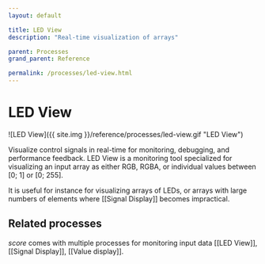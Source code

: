 ```yaml
---
layout: default

title: LED View
description: "Real-time visualization of arrays"

parent: Processes
grand_parent: Reference

permalink: /processes/led-view.html
---
```

# LED View

![LED View]({{ site.img }}/reference/processes/led-view.gif "LED View")

Visualize control signals in real-time for monitoring, debugging, and performance feedback. 
LED View is a monitoring tool specialized for visualizing an input array as either RGB, RGBA, or individual values between [0; 1] or [0; 255].

It is useful for instance for visualizing arrays of LEDs, or arrays with large numbers of elements where [[Signal Display]] becomes impractical.


## Related processes

*score* comes with multiple processes for monitoring input data [[LED View]], [[Signal Display]], [[Value display]].
